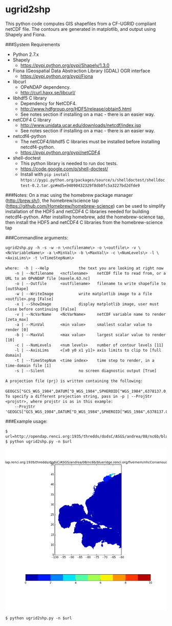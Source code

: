 ugrid2shp
===============================

This python code computes GIS shapefiles from a CF-UGRID compliant netCDF file.  The contours are generated in matplotlib, and output using Shapely and Fiona.

###System Requirements
- Python 2.7.x
- Shapely 
    - https://pypi.python.org/pypi/Shapely/1.3.0
- Fiona (Geospatial Data Abstraction Library (GDAL) OGR interface
    - https://pypi.python.org/pypi/Fiona
- libcurl 
    - OPeNDAP dependency. 
    - http://curl.haxx.se/libcurl/
- libhdf5 C library 
    - Dependency for NetCDF4.
    - http://www.hdfgroup.org/HDF5/release/obtain5.html
    - See notes section if installing on a mac - there is an easier way.
- netCDF4 C library 
    - http://www.unidata.ucar.edu/downloads/netcdf/index.jsp
    - See notes section if installing on a mac - there is an easier way.
- netcdf4-python 
    - The netCDF4/libhdf5 C libraries must be installed before installing netcdf4-python.
    - https://pypi.python.org/pypi/netCDF4
- shell-doctest 
    - This python library is needed to run doc tests.
    - https://code.google.com/p/shell-doctest/
    - Install with `pip install https://pypi.python.org/packages/source/s/shelldoctest/shelldoctest-0.2.tar.gz#md5=94090432329f8db0fc5a3227bd2dfde9`

###Notes: 
On a mac using the homebrew package manager (http://brew.sh/), the homebrew/science tap (https://github.com/Homebrew/homebrew-science) can be used to simplify installation of the HDF5 and netCDF4 C libraries needed for building netcdf4-python. 
After installing homebrew, add the homebrew-science tap, then install the HDF5 and netCDF4 C libraries from the homebrew-science tap

###Commandline arguments:

	ugrid2shp.py -h -s -w -n \<ncfilename\> -o \<outfile\> -v \<NcVariableName\> -a \<MinVal\> -b \<MaxVal\> -c \<NumLevels\> -l \<AxisLims\> -t \<TimeStepNum\>
		
	where:	-h | --Help				the text you are looking at right now
		-n | --Ncfilename	<ncfilename> 	netCDF file to read from, or a URL to an OPeNDAP file [maxele.63.nc]
		-o | --Outfile		<outfilename> 	filename to write shapefile to [outShape]
		-w | --WriteImage			write matplotlib image to a file <outfile>.png [False]
		-x | --ShowImage			display matplotlib image, user must close before continuing [False]
		-v | --NcVarName	<NcVarName> 	netCDF variable name to render [zeta_max]
		-a | --MinVal		<min value> 	smallest scalar value to render [0]
		-b | --MaxVal		<max value> 	largest scalar value to render [10]
		-c | --NumLevels	<num levels> 	number of contour levels [11]
		-l | --AxisLims		<[x0 y0 x1 y1]> axis limits to clip to [full domain]
		-t | --TimeStepNum	<time index> 	time step to render, in a time-domain file [1]
		-s | --Silent				no screen diagnostic output [True]
 
	A projection file (prj) is written containing the following:
		GEOGCS["GCS_WGS_1984",DATUM["D_WGS_1984",SPHEROID["WGS_1984",6378137.0,298.257223563]],PRIMEM["Greenwich",0.0],UNIT["Degree",0.0174532925199433]]
	To specify a different projection string, pass in -p | --ProjStr <projstr>, where projstr is as in this example:
		--ProjStr 'GEOGCS["GCS_WGS_1984",DATUM["D_WGS_1984",SPHEROID["WGS_1984",6378137.0,298.257223563]],PRIMEM["Greenwich",0.0],UNIT["Degree",0.0174532925199433]]' 
 
###Example usage:

    $ url=http://opendap.renci.org:1935/thredds/dodsC/ASGS/andrea/08/nc6b/blueridge.renci.org/fivemem/nhcConsensus/maxele.63.nc
    $ python ugrid2shp.py -n $url 
![](test1.png)

    $ python ugrid2shp.py -n $url 



